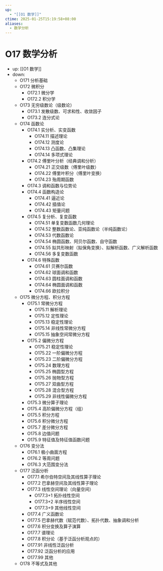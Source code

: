 ```yaml
---
up:
  - "[[O1 数学]]"
ctime: 2025-01-25T15:19:58+08:00
aliases:
  - 数学分析
---
```


# O17 数学分析

- up: [[O1 数学]]
- down:	
	- O171 分析基础
	- O172 微积分
		- O172.1 微分学
		- O172.2 积分学
	- O173 无穷级数论（级数论）
		- O173.1 发散级数、可求和性、收敛因子
		- O173.2 连分式论
	- O174 函数论
		- O174.1 实分析、实变函数
			- O174.11 描述理论
			- O174.12 测度论
			- O174.13 凸函数、凸集理论
			- O174.14 多项式理论
		- O174.2 傅里叶分析（经典调和分析）
			- O174.21 正交级数（傅里叶级数）
			- O174.22 傅里叶积分（傅里叶变换）
			- O174.23 殆周期函数
		- O174.3 调和函数与位势论
		- O174.4 函数构造论
			- O174.41 逼近论
			- O174.42 插值论
			- O174.43 矩量问题
		- O174.5 复分析、复变函数
			- O174.51 单复变数函数几何理论
			- O174.52 整数函数论、亚纯函数论（半纯函数论）
			- O174.53 代数函数论
			- O174.54 椭圆函数、阿贝尔函数、自守函数
			- O174.55 拟共形映射（拟保角变换）、拟解析函数、广义解析函数
			- O174.56 多复变数函数
		- O174.6 特殊函数
			- O174.61 贝赛尔函数
			- O174.62 球面调和函数
			- O174.63 圆柱面调和函数
			- O174.64 椭圆面调和函数
			- O174.66 欧拉积分
	- O175 微分方程、积分方程
		- O175.1 常微分方程
			- O175.11 解析理论
			- O175.12 定性理论
			- O175.13 稳定性理论
			- O175.14 非线性常微分方程
			- O175.15 抽象空间常微分方程
		- O175.2 偏微分方程
			- O175.21 稳定性理论
			- O175.22 一阶偏微分方程
			- O175.23 二阶偏微分方程
			- O175.24 数理方程
			- O175.25 椭圆型方程
			- O175.26 抛物型方程
			- O175.27 双曲型方程
			- O175.28 混合型方程
			- O175.29 非线性偏微分方程
		- O175.3 微分算子理论
		- O175.4 高阶偏微分方程（组）
		- O175.5 积分方程
		- O175.6 积分微分方程
		- O175.7 差分微分方程
		- O175.8 边值问题
		- O175.9 特征值及特征值函数问题
	- O176 变分法
		- O176.1 极小曲面方程
		- O176.2 等周问题
		- O176.3 大范围变分法
	- O177 泛函分析
		- O177.1 希尔伯特空间及其线性算子理论
		- O177.2 巴拿赫空间及其线性算子理论
		- O177.3 线性空间理论（向量空间）
			- O177.3+1 拓扑线性空间
			- O177.3+2 半序线性空间
			- O177.3+9 其他线性空间
		- O177.4 广义函数论
		- O177.5 巴拿赫代数（赋范代数）、拓扑代数、抽象调和分析
		- O177.6 积分变换及算子演算
		- O177.7 谱理论
		- O177.8 积分论（基于泛函分析观点的）
		- O177.91 非线性泛函分析
		- O177.92 泛函分析的应用
		- O177.99 其他
	- O178 不等式及其他
	
